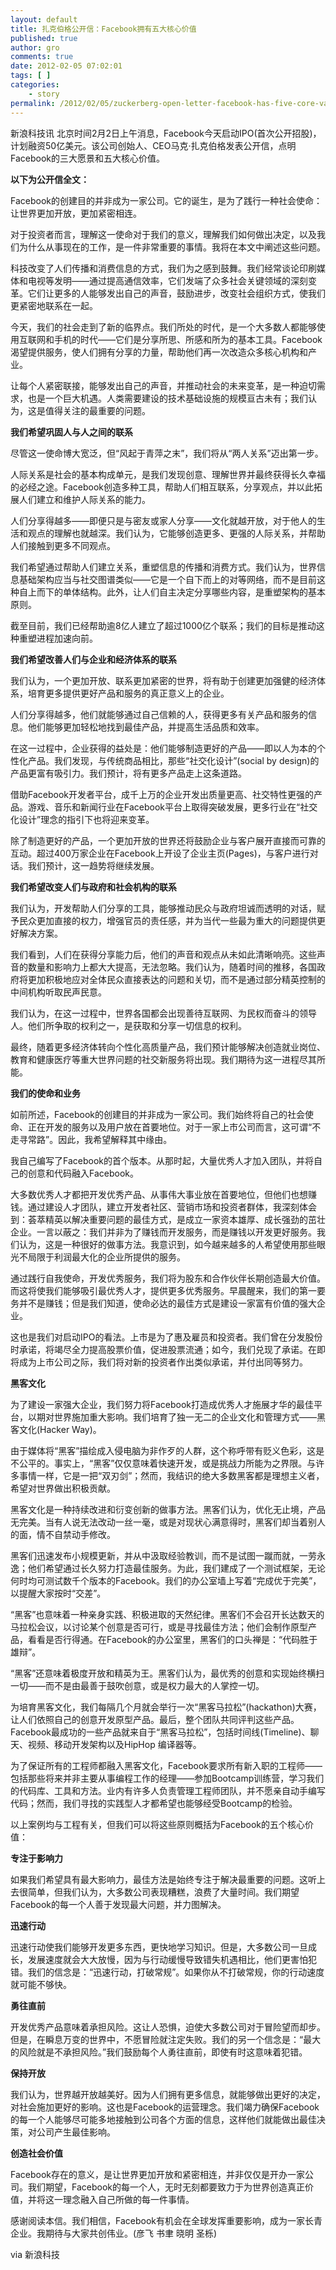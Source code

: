 ```yaml
---
layout: default
title: 扎克伯格公开信：Facebook拥有五大核心价值
published: true
author: gro
comments: true
date: 2012-02-05 07:02:01
tags: [ ]
categories:
    - story
permalink: /2012/02/05/zuckerberg-open-letter-facebook-has-five-core-values.html
---
```

新浪科技讯 北京时间2月2日上午消息，Facebook今天启动IPO(首次公开招股)，计划融资50亿美元。该公司创始人、CEO马克·扎克伯格发表公开信，点明Facebook的三大愿景和五大核心价值。

**以下为公开信全文：**

Facebook的创建目的并非成为一家公司。它的诞生，是为了践行一种社会使命：让世界更加开放，更加紧密相连。

对于投资者而言，理解这一使命对于我们的意义，理解我们如何做出决定，以及我们为什么从事现在的工作，是一件非常重要的事情。我将在本文中阐述这些问题。

科技改变了人们传播和消费信息的方式，我们为之感到鼓舞。我们经常谈论印刷媒体和电视等发明——通过提高通信效率，它们发端了众多社会关键领域的深刻变革。它们让更多的人能够发出自己的声音，鼓励进步，改变社会组织方式，使我们更紧密地联系在一起。

今天，我们的社会走到了新的临界点。我们所处的时代，是一个大多数人都能够使用互联网和手机的时代——它们是分享所思、所感和所为的基本工具。Facebook渴望提供服务，使人们拥有分享的力量，帮助他们再一次改造众多核心机构和产业。

让每个人紧密联接，能够发出自己的声音，并推动社会的未来变革，是一种迫切需求，也是一个巨大机遇。人类需要建设的技术基础设施的规模亘古未有；我们认为，这是值得关注的最重要的问题。

**我们希望巩固人与人之间的联系**

尽管这一使命博大宽泛，但“风起于青萍之末”，我们将从“两人关系”迈出第一步。

人际关系是社会的基本构成单元，是我们发现创意、理解世界并最终获得长久幸福的必经之途。Facebook创造多种工具，帮助人们相互联系，分享观点，并以此拓展人们建立和维护人际关系的能力。

人们分享得越多——即便只是与密友或家人分享——文化就越开放，对于他人的生活和观点的理解也就越深。我们认为，它能够创造更多、更强的人际关系，并帮助人们接触到更多不同观点。

我们希望通过帮助人们建立关系，重塑信息的传播和消费方式。我们认为，世界信息基础架构应当与社交图谱类似——它是一个自下而上的对等网络，而不是目前这种自上而下的单体结构。此外，让人们自主决定分享哪些内容，是重塑架构的基本原则。

截至目前，我们已经帮助逾8亿人建立了超过1000亿个联系；我们的目标是推动这种重塑进程加速向前。

**我们希望改善人们与企业和经济体系的联系**

我们认为，一个更加开放、联系更加紧密的世界，将有助于创建更加强健的经济体系，培育更多提供更好产品和服务的真正意义上的企业。

人们分享得越多，他们就能够通过自己信赖的人，获得更多有关产品和服务的信息。他们能够更加轻松地找到最佳产品，并提高生活品质和效率。

在这一过程中，企业获得的益处是：他们能够制造更好的产品——即以人为本的个性化产品。我们发现，与传统商品相比，那些“社交化设计”(social by design)的产品更富有吸引力。我们预计，将有更多产品走上这条道路。

借助Facebook开发者平台，成千上万的企业开发出质量更高、社交特性更强的产品。游戏、音乐和新闻行业在Facebook平台上取得突破发展，更多行业在“社交化设计”理念的指引下也将迎来变革。

除了制造更好的产品，一个更加开放的世界还将鼓励企业与客户展开直接而可靠的互动。超过400万家企业在Facebook上开设了企业主页(Pages)，与客户进行对话。我们预计，这一趋势将继续发展。

**我们希望改变人们与政府和社会机构的联系**

我们认为，开发帮助人们分享的工具，能够推动民众与政府坦诚而透明的对话，赋予民众更加直接的权力，增强官员的责任感，并为当代一些最为重大的问题提供更好解决方案。

我们看到，人们在获得分享能力后，他们的声音和观点从未如此清晰响亮。这些声音的数量和影响力上都大大提高，无法忽略。我们认为，随着时间的推移，各国政府将更加积极地应对全体民众直接表达的问题和关切，而不是通过部分精英控制的中间机构听取民声民意。

我们认为，在这一过程中，世界各国都会出现善待互联网、为民权而奋斗的领导人。他们所争取的权利之一，是获取和分享一切信息的权利。

最终，随着更多经济体转向个性化高质量产品，我们预计能够解决创造就业岗位、教育和健康医疗等重大世界问题的社交新服务将出现。我们期待为这一进程尽其所能。

**我们的使命和业务**

如前所述，Facebook的创建目的并非成为一家公司。我们始终将自己的社会使命、正在开发的服务以及用户放在首要地位。对于一家上市公司而言，这可谓“不走寻常路”。因此，我希望解释其中缘由。

我自己编写了Facebook的首个版本。从那时起，大量优秀人才加入团队，并将自己的创意和代码融入Facebook。

大多数优秀人才都把开发优秀产品、从事伟大事业放在首要地位，但他们也想赚钱。通过建设人才团队，建立开发者社区、营销市场和投资者群体，我深刻体会到：荟萃精英以解决重要问题的最佳方式，是成立一家资本雄厚、成长强劲的茁壮企业。一言以蔽之：我们并非为了赚钱而开发服务，而是赚钱以开发更好服务。我们认为，这是一种很好的做事方法。我意识到，如今越来越多的人希望使用那些眼光不局限于利润最大化的企业所提供的服务。

通过践行自我使命，开发优秀服务，我们将为股东和合作伙伴长期创造最大价值。而这将使我们能够吸引最优秀人才，提供更多优秀服务。早晨醒来，我们的第一要务并不是赚钱；但是我们知道，使命必达的最佳方式是建设一家富有价值的强大企业。

这也是我们对启动IPO的看法。上市是为了惠及雇员和投资者。我们曾在分发股份时承诺，将竭尽全力提高股票价值，促进股票流通；如今，我们兑现了承诺。在即将成为上市公司之际，我们将对新的投资者作出类似承诺，并付出同等努力。

**黑客文化**

为了建设一家强大企业，我们努力将Facebook打造成优秀人才施展才华的最佳平台，以期对世界施加重大影响。我们培育了独一无二的企业文化和管理方式——黑客文化(Hacker Way)。

由于媒体将“黑客”描绘成入侵电脑为非作歹的人群，这个称呼带有贬义色彩，这是不公平的。事实上，“黑客”仅仅意味着快速开发，或是挑战力所能为之界限。与许多事情一样，它是一把“双刃剑”；然而，我结识的绝大多数黑客都是理想主义者，希望对世界做出积极贡献。

黑客文化是一种持续改进和衍变创新的做事方法。黑客们认为，优化无止境，产品无完美。当有人说无法改动一丝一毫，或是对现状心满意得时，黑客们却当着别人的面，情不自禁动手修改。

黑客们迅速发布小规模更新，并从中汲取经验教训，而不是试图一蹴而就，一劳永逸；他们希望通过长久努力打造最佳服务。为此，我们建成了一个测试框架，无论何时均可测试数千个版本的Facebook。我们的办公室墙上写着“完成优于完美”，以提醒大家按时“交差”。

“黑客”也意味着一种亲身实践、积极进取的天然纪律。黑客们不会召开长达数天的马拉松会议，以讨论某个创意是否可行，或是寻找最佳方法；他们会制作原型产品，看看是否行得通。在Facebook的办公室里，黑客们的口头禅是：“代码胜于雄辩”。

“黑客”还意味着极度开放和精英为王。黑客们认为，最优秀的创意和实现始终横扫一切——而不是由最善于鼓吹创意，或是权力最大的人掌控一切。

为培育黑客文化，我们每隔几个月就会举行一次“黑客马拉松”(hackathon)大赛，让人们依照自己的创意开发原型产品。最后，整个团队共同评判这些产品。Facebook最成功的一些产品就来自于“黑客马拉松”，包括时间线(Timeline)、聊天、视频、移动开发架构以及HipHop 编译器等。

为了保证所有的工程师都融入黑客文化，Facebook要求所有新入职的工程师——包括那些将来并非主要从事编程工作的经理——参加Bootcamp训练营，学习我们的代码库、工具和方法。业内有许多人负责管理工程师团队，并不愿亲自动手编写代码；然而，我们寻找的实践型人才都希望也能够经受Bootcamp的检验。

以上案例均与工程有关，但我们可以将这些原则概括为Facebook的五个核心价值：

**专注于影响力**

如果我们希望具有最大影响力，最佳方法是始终专注于解决最重要的问题。这听上去很简单，但我们认为，大多数公司表现糟糕，浪费了大量时间。我们期望Facebook的每一个人善于发现最大问题，并力图解决。

**迅速行动**

迅速行动使我们能够开发更多东西，更快地学习知识。但是，大多数公司一旦成长，发展速度就会大大放慢，因为与行动缓慢导致错失机遇相比，他们更害怕犯错。我们的信念是：“迅速行动，打破常规”。如果你从不打破常规，你的行动速度就可能不够快。

**勇往直前**

开发优秀产品意味着承担风险。这让人恐惧，迫使大多数公司对于冒险望而却步。但是，在瞬息万变的世界中，不愿冒险就注定失败。我们的另一个信念是：“最大的风险就是不承担风险。”我们鼓励每个人勇往直前，即使有时这意味着犯错。

**保持开放**

我们认为，世界越开放越美好。因为人们拥有更多信息，就能够做出更好的决定，对社会施加更好的影响。这也是Facebook的运营理念。我们竭力确保Facebook的每一个人能够尽可能多地接触到公司各个方面的信息，这样他们就能做出最佳决策，对公司产生最佳影响。

**创造社会价值**

Facebook存在的意义，是让世界更加开放和紧密相连，并非仅仅是开办一家公司。我们期望，Facebook的每一个人，无时无刻都要致力于为世界创造真正价值，并将这一理念融入自己所做的每一件事情。

感谢阅读本信。我们相信，Facebook有机会在全球发挥重要影响，成为一家长青企业。我期待与大家共创伟业。(彦飞 书聿 晓明 圣栎)

via 新浪科技
